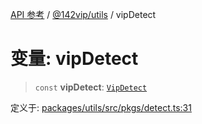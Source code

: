 [API 参考](../../../index.md) / [@142vip/utils](../index.md) / vipDetect

# 变量: vipDetect

> `const` **vipDetect**: [`VipDetect`](../classes/VipDetect.md)

定义于: [packages/utils/src/pkgs/detect.ts:31](https://github.com/142vip/core-x/blob/d978b443ed1221c42602080459c0a22aae31b2d5/packages/utils/src/pkgs/detect.ts#L31)

